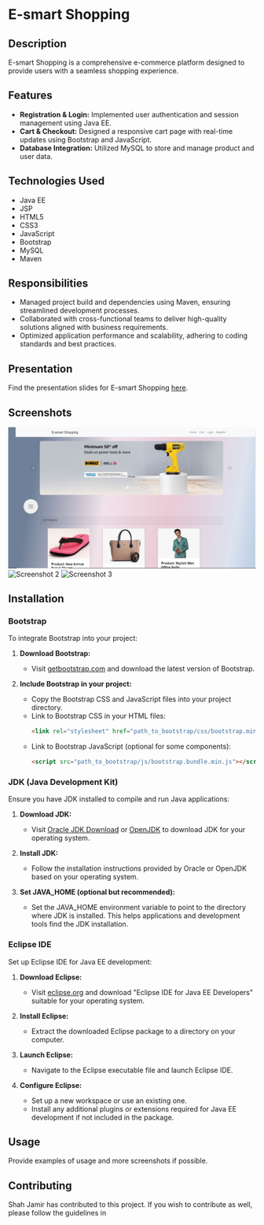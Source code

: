 # E-smart Shopping

## Description
E-smart Shopping is a comprehensive e-commerce platform designed to provide users with a seamless shopping experience.

## Features
- **Registration & Login:** Implemented user authentication and session management using Java EE.
- **Cart & Checkout:** Designed a responsive cart page with real-time updates using Bootstrap and JavaScript.
- **Database Integration:** Utilized MySQL to store and manage product and user data.

## Technologies Used
- Java EE
- JSP
- HTML5
- CSS3
- JavaScript
- Bootstrap
- MySQL
- Maven

## Responsibilities
- Managed project build and dependencies using Maven, ensuring streamlined development processes.
- Collaborated with cross-functional teams to deliver high-quality solutions aligned with business requirements.
- Optimized application performance and scalability, adhering to coding standards and best practices.

## Presentation
Find the presentation slides for E-smart Shopping [here](https://www.popai.pro/share.html?shareKey=6c80f8fccbed5383d8664dc3aaedf091a2057b77355444a0799d910e282c5d6e&utm_source=presentationsharepage).

## Screenshots

![Screenshot 1](/images/first.JPG)
![Screenshot 2](/screenshots/screenshot2.png)
![Screenshot 3](/screenshots/screenshot3.png)

## Installation

### Bootstrap
To integrate Bootstrap into your project:

1. **Download Bootstrap:**
   - Visit [getbootstrap.com](https://getbootstrap.com/) and download the latest version of Bootstrap.
   
2. **Include Bootstrap in your project:**
   - Copy the Bootstrap CSS and JavaScript files into your project directory.
   - Link to Bootstrap CSS in your HTML files:
     ```html
     <link rel="stylesheet" href="path_to_bootstrap/css/bootstrap.min.css">
     ```
   - Link to Bootstrap JavaScript (optional for some components):
     ```html
     <script src="path_to_bootstrap/js/bootstrap.bundle.min.js"></script>
     ```

### JDK (Java Development Kit)
Ensure you have JDK installed to compile and run Java applications:

1. **Download JDK:**
   - Visit [Oracle JDK Download](https://www.oracle.com/java/technologies/javase-jdk11-downloads.html) or [OpenJDK](https://jdk.java.net/) to download JDK for your operating system.
   
2. **Install JDK:**
   - Follow the installation instructions provided by Oracle or OpenJDK based on your operating system.

3. **Set JAVA_HOME (optional but recommended):**
   - Set the JAVA_HOME environment variable to point to the directory where JDK is installed. This helps applications and development tools find the JDK installation.

### Eclipse IDE
Set up Eclipse IDE for Java EE development:

1. **Download Eclipse:**
   - Visit [eclipse.org](https://www.eclipse.org/downloads/) and download "Eclipse IDE for Java EE Developers" suitable for your operating system.

2. **Install Eclipse:**
   - Extract the downloaded Eclipse package to a directory on your computer.

3. **Launch Eclipse:**
   - Navigate to the Eclipse executable file and launch Eclipse IDE.

4. **Configure Eclipse:**
   - Set up a new workspace or use an existing one.
   - Install any additional plugins or extensions required for Java EE development if not included in the package.

## Usage
Provide examples of usage and more screenshots if possible.

## Contributing
Shah Jamir has contributed to this project. If you wish to contribute as well, please follow the guidelines in 


